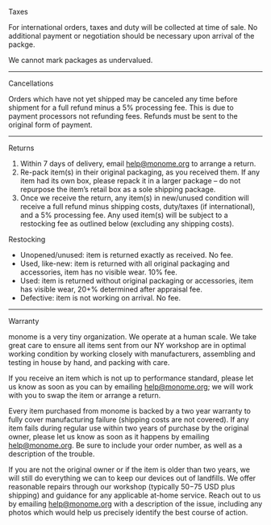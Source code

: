 Taxes

For international orders, taxes and duty will be collected at time of sale. No additional payment or negotiation should be necessary upon arrival of the packge.

We cannot mark packages as undervalued.

---

Cancellations

Orders which have not yet shipped may be canceled any time before shipment for a full refund minus a 5% processing fee. This is due to payment processors not refunding fees. Refunds must be sent to the original form of payment.

---

Returns

1. Within 7 days of delivery, email help@monome.org to arrange a return.
2. Re-pack item(s) in their original packaging, as you received them. If any item had its own box, please repack it in a larger package – do not repurpose the item’s retail box as a sole shipping package.
3. Once we receive the return, any item(s) in new/unused condition will receive a full refund minus shipping costs, duty/taxes (if international), and a 5% processing fee. Any used item(s) will be subject to a restocking fee as outlined below (excluding any shipping costs).

Restocking

- Unopened/unused: item is returned exactly as received. No fee.
- Used, like-new: item is returned with all original packaging and accessories, item has no visible wear. 10% fee.
- Used: item is returned without original packaging or accessories, item has visible wear, 20+% determined after appraisal fee.
- Defective: item is not working on arrival. No fee.

---

Warranty

monome is a very tiny organization. We operate at a human scale. We take great care to ensure all items sent from our NY workshop are in optimal working condition by working closely with manufacturers, assembling and testing in house by hand, and packing with care.

If you receive an item which is not up to performance standard, please let us know as soon as you can by emailing help@monome.org; we will work with you to swap the item or arrange a return.

Every item purchased from monome is backed by a two year warranty to fully cover manufacturing failure (shipping costs are not covered). If any item fails during regular use within two years of purchase by the original owner, please let us know as soon as it happens by emailing help@monome.org. Be sure to include your order number, as well as a description of the trouble.

If you are not the original owner or if the item is older than two years, we will still do everything we can to keep our devices out of landfills. We offer reasonable repairs through our workshop (typically $50-$75 USD plus shipping) and guidance for any applicable at-home service. Reach out to us by emailing help@monome.org with a description of the issue, including any photos which would help us precisely identify the best course of action.

